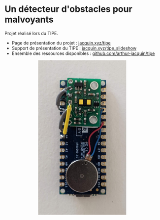 # Un détecteur d'obstacles pour malvoyants

Projet réalisé lors du TIPE.

- Page de présentation du projet : [jacquin.xyz/tipe](https://jacquin.xyz/tipe)
- Support de présentation du TIPE : [jacquin.xyz/tipe_slideshow](https://jacquin.xyz/tipe_slideshow)
- Ensemble des ressources disponibles : [github.com/arthur-jacquin/tipe](https://github.com/arthur-jacquin/tipe)

<p align="center">
  <img src="/images/produit_fini.jpg" height="500px">
</p>
